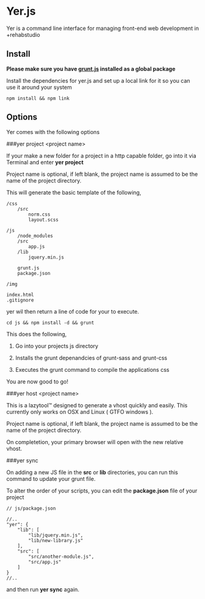 Yer.js
======

Yer is a command line interface for managing front-end web development in +rehabstudio

Install
-------

**Please make sure you have [grunt.js](https://github.com/cowboy/grunt) installed as a global package**

Install the dependencies for yer.js and set up a local link for it so you can use it around your system

	npm install && npm link

Options
-------


Yer comes with the following options

###yer project &lt;project name&gt;

If your make a new folder for a project in a http capable folder, go into it via Terminal and enter __yer project__

Project name is optional, if left blank, the project name is assumed to be the name of the project directory.

This will generate the basic template of the following,

	/css
		/src
			norm.css
			layout.scss
			
	/js
		/node_modules
		/src
			app.js
		/lib
			jquery.min.js
		
		grunt.js
		package.json
			
	/img
	
	index.html
	.gitignore
	
yer wil then return a line of code for your to execute.

	cd js && npm install -d && grunt
	
This does the following,

 1) Go into your projects js directory

 2) Installs the grunt depenandcies of grunt-sass and grunt-css

 3) Executes the grunt command to compile the applications css
 
You are now good to go!
 
###yer host &lt;project name&gt;
 
This is a lazytool™ designed to generate a vhost quickly and easily. This currently only works on OSX and Linux ( GTFO windows ).
 
Project name is optional, if left blank, the project name is assumed to be the name of the project directory.
 
On completetion, your primary browser will open with the new relative vhost.

###yer sync

On adding a new JS file in the __src__ or __lib__ directories, you can run this command to update your grunt file.

To alter the order of your scripts, you can edit the __package.json__ file of your project
	
	// js/package.json
	
	//..
	"yer": {
		"lib": [
			"lib/jquery.min.js",
			"lib/new-library.js"
		],
		"src": [
			"src/another-module.js",
			"src/app.js"
		]
	}
	//..

and then run __yer sync__ again.
